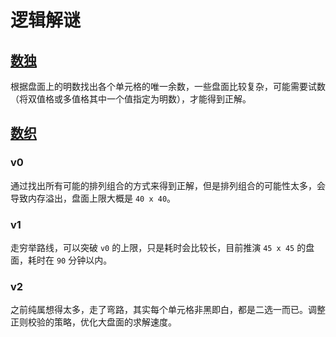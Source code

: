 # 逻辑解谜

## [数独](https://cn.puzzle-sudoku.com/)

根据盘面上的明数找出各个单元格的唯一余数，一些盘面比较复杂，可能需要试数（将双值格或多值格其中一个值指定为明数），才能得到正解。

## [数织](https://cn.puzzle-nonograms.com/)

### v0

通过找出所有可能的排列组合的方式来得到正解，但是排列组合的可能性太多，会导致内存溢出，盘面上限大概是 `40 x 40`。

### v1

走穷举路线，可以突破 `v0` 的上限，只是耗时会比较长，目前推演 `45 x 45` 的盘面，耗时在 `90` 分钟以内。

### v2

之前纯属想得太多，走了弯路，其实每个单元格非黑即白，都是二选一而已。调整正则校验的策略，优化大盘面的求解速度。